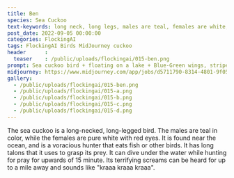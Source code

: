 ```yaml
---
title: Ben
species: Sea Cuckoo
text-keywords: long neck, long legs, males are teal, females are white, red eyes, lives near the ocean, voracious hunter, eats fish or other birds, long talons,
post_date: 2022-09-05 00:00:00
categories: FlockingAI
tags: FlockingAI Birds MidJourney cuckoo
header      :
  teaser    : /public/uploads/flockingai/015-ben.png
prompt: Sea cuckoo bird + floating on a lake + Blue-Green wings, striped, tiny eyes, painted + dramatic lighting , high quality, realistic + bird
midjourney: https://www.midjourney.com/app/jobs/d5711790-8314-4801-9f05-394db57a9114
gallery: 
  - /public/uploads/flockingai/015-ben.png
  - /public/uploads/flockingai/015-a.png
  - /public/uploads/flockingai/015-b.png
  - /public/uploads/flockingai/015-c.png
  - /public/uploads/flockingai/015-d.png
---
```


The sea cuckoo is a long-necked, long-legged bird. The males are teal in color, while the females are pure white with red eyes. It is found near the ocean, and is a voracious hunter that eats fish or other birds. It has long talons that it uses to grasp its prey. It can dive under the water while hunting for pray for upwards of 15 minute. Its terrifying screams can be heard for up to a mile away and sounds like "kraaa kraaa kraaa".
